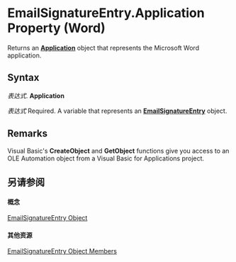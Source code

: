 
# EmailSignatureEntry.Application Property (Word)

Returns an  **[Application](d1cf6f8f-4e88-bf01-93b4-90a83f79cb44.md)** object that represents the Microsoft Word application.


## Syntax

 _表达式_. **Application**

 _表达式_ Required. A variable that represents an **[EmailSignatureEntry](a8cf11de-7a46-c609-3cd7-508e9ef91e09.md)** object.


## Remarks

Visual Basic's  **CreateObject** and **GetObject** functions give you access to an OLE Automation object from a Visual Basic for Applications project.


## 另请参阅


#### 概念


[EmailSignatureEntry Object](a8cf11de-7a46-c609-3cd7-508e9ef91e09.md)
#### 其他资源


[EmailSignatureEntry Object Members](http://msdn.microsoft.com/library/4ec037f6-f6f0-bf14-7971-42d87cfec118%28Office.15%29.aspx)